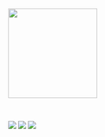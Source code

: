 ### 

<div>
  <a href="https://github.com/DeiseCorreia">
  <img height="180em" src="https://github-readme-stats.vercel.app/api/top-langs/?username=deisecorreia&layout=compact&langs_count=7&theme=dark"/>
</div>
  
<!--<div style="display: inline_block"><br>
  <img align="center" alt="Deise-PHP" height="30" width="40" src="https://newrelic.com/assets/pages/apm/php/php-elephant-logo-bd4f9d83be8c8563248fe4793f90bae7.png"/>
  <img align="center" alt="Deise-Laravel" height="30" width="40"   src="https://assets.bigcartel.com/account_images/3152111/laravel-logo.png?auto=format&fit=max&h=1200&w=1200"/>
  <img align="center" alt="Deise-Java" height="30" width="40"src="https://o.remove.bg/downloads/f8b08ccf-1f20-4be1-ad2d-09027fc29120/th-removebg-preview.png"/>
  <img align="center" alt="Deise-JavaScript" height="30" width="40"src="https://o.remove.bg/downloads/f9c3aac4-6535-4c3f-a1c2-10a3b61ac991/456-4562295_library-of-javascript-icon-graphic-freeuse-png-files-removebg-preview.png"/>
  <img align="center" alt="Deise-HTML" height="30" width="40"src="https://icons.iconarchive.com/icons/martz90/hex/512/html-5-icon.png"/>
   <img align="center" alt="Deise-CSS" height="30" width="40"src="https://o.remove.bg/downloads/85c11d23-2494-4b59-943c-4f75b62ab238/464-4640184_css3-png-download-css-icon-transparent-png-removebg-preview.png"/>
</div>-->
  
  ##
  
<div style="display: incline_block"><br>
    <a href="https://www.instagram.com/deisecorreia.10/" target="_blank"><img     src="https://img.shields.io/badge/-Instagram-%23E4405F?style=for-the-badge&logo=instagram&logoColor=white" target="_blank"></a>
    <a href = "mailto:deisecorreia@gmail.com"><img src="https://img.shields.io/badge/-Gmail-%23333?style=for-the-badge&logo=gmail&logoColor=white" target="_blank"></a>
    <a href="https://www.linkedin.com/in/deisecorreia01/" target="_blank"><img src="https://img.shields.io/badge/-LinkedIn-%230077B5?style=for-the-badge&logo=linkedin&logoColor=white" target="_blank"></a> 
 
</div>
  
  
  
